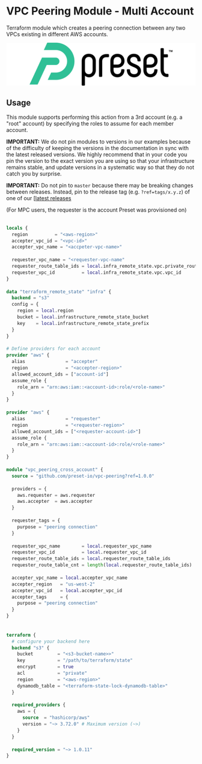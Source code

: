 # VPC Peering Module - Multi Account

Terraform module which creates a peering connection between any two VPCs existing in different AWS accounts.

[![Preset-io](./preset-logo.svg)](https://preset.io)

## Usage

This module supports performing this action from a 3rd account (e.g. a "root" account) by specifying the roles to assume for each member account.

**IMPORTANT:** We do not pin modules to versions in our examples because of the
difficulty of keeping the versions in the documentation in sync with the latest released versions.
We highly recommend that in your code you pin the version to the exact version you are
using so that your infrastructure remains stable, and update versions in a
systematic way so that they do not catch you by surprise.

**IMPORTANT:** Do not pin to `master` because there may be breaking changes between releases. Instead, pin to the release tag  (e.g. `?ref=tags/x.y.z`) of one of our [[latest releases](https://github.com/preset-io/vpc-peering/releases)

(For MPC users, the requester is the account Preset was provisioned on)

```terraform

locals {
  region          = "<aws-region>"
  accepter_vpc_id = "<vpc-id>"
  accepter_vpc_name = "<accpeter-vpc-name>"

  requester_vpc_name = "<requester-vpc-name"
  requester_route_table_ids = local.infra_remote_state.vpc.private_route_table_ids
  requester_vpc_id          = local.infra_remote_state.vpc.vpc_id
}

data "terraform_remote_state" "infra" {
  backend = "s3"
  config = {
    region = local.region
    bucket = local.infrastructure_remote_state_bucket
    key    = local.infrastructure_remote_state_prefix
  }
}

# Define providers for each account
provider "aws" {
  alias               = "accepter"
  region              = "<accepter-region>"
  allowed_account_ids = ["account-id"]
  assume_role {
    role_arn = "arn:aws:iam::<account-id>:role/<role-name>"
  }
}

provider "aws" {
  alias               = "requester"
  region              = "<requester-region>"
  allowed_account_ids = ["<requester-account-id>"]
  assume_role {
    role_arn = "arn:aws:iam::<account-id>:role/<role-name>"
  }
}

module "vpc_peering_cross_account" {
  source = "github.com/preset-io/vpc-peering?ref=1.0.0"

  providers = {
    aws.requester = aws.requester
    aws.accepter  = aws.accepter
  }

  requester_tags = {
    purpose = "peering connection"
  }

  requester_vpc_name        = local.requester_vpc_name
  requester_vpc_id          = local.requester_vpc_id
  requester_route_table_ids = local.requester_route_table_ids
  requester_route_table_cnt = length(local.requester_route_table_ids)

  accepter_vpc_name = local.accepter_vpc_name
  accepter_region   = "us-west-2"
  accepter_vpc_id   = local.accepter_vpc_id
  accepter_tags     = { 
    purpose = "peering connection" 
  }
}


terraform {
  # configure your backend here
  backend "s3" {
    bucket         = "<s3-bucket-name>>"
    key            = "/path/to/terraform/state"
    encrypt        = true
    acl            = "private"
    region         = "<aws-region>"
    dynamodb_table = "<terraform-state-lock-dynamodb-table>"
  }

  required_providers {
    aws = {
      source  = "hashicorp/aws"
      version = "~> 3.72.0" # Maximum version (~>)
    }
  }

  required_version = "~> 1.0.11"
}


```
